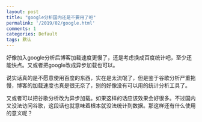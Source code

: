 ```yaml
---
layout: post
title: "google分析国内还是不要用了吧"
permalink: '/2019/02/google.html'
comments: 1
categories: Default
tags: 默认
---
```

好像加入google分析后博客加载速度更慢了，还是考虑换成百度统计吧，至少还能快点。又或者把google改成异步加载也可以。

说实话真的是不愿意使用百度的东西，实在是太流氓了，但是鉴于谷歌分析严重拖慢，博客的加载速度也真是很无奈了，别的好像没有可以用的统计分析工具了。

又或者可以把谷歌分析改为异步加载。如果这样的话应该效果会好很多。不过国内又没法访问谷歌，这段话也就意味着根本就没法统计到数据。那这样还有什么使用的意义呢？